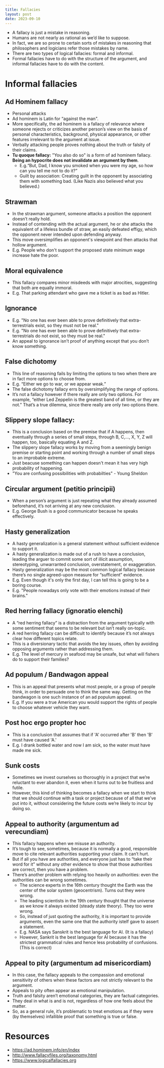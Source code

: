 ```yaml
---
title: Fallacies
layout: post
date: 2023-09-10
---
```


- A fallacy is just a mistake in reasoning.
- Humans are not nearly as rational as we’d like to suppose.
- In fact, we are so prone to certain sorts of mistakes in reasoning that philosophers and logicians refer those mistakes by name.
- There are two types of logical fallacies: formal and informal.
- Formal fallacies have to do with the structure of the argument, and informal fallacies have to do with the content.

# Informal fallacies

## Ad Hominem fallacy

- Personal attacks
- Ad hominem is Latin for “against the man".
- More specifically, the ad hominem is a fallacy of relevance where someone rejects or criticizes another person’s view on the basis of personal characteristics, background, physical appearance, or other features irrelevant to the argument at issue.
- Verbally attacking people proves nothing about the truth or falsity of their claims.
- **Tu quoque fallacy:** "You also do so" is a form of ad hominem fallacy. **Being an hypocrite does not invalidate an argument by them**.
	- E.g.“But, Dad, I know you smoked when you were my age, so how can you tell me not to do it?”
	- Guilt by association: Creating guilt in the opponent by associating them with something bad. (Like Nazis also believed what you believed.)

## Strawman

- In the strawman argument, someone attacks a position the opponent doesn’t really hold.
- Instead of contending with the actual argument, he or she attacks the equivalent of a lifeless bundle of straw, an easily defeated effigy, which the opponent never intended upon defending anyway.
- This move oversimplifies an opponent's viewpoint and then attacks that hollow argument.
- E.g. People who don't support the proposed state minimum wage increase hate the poor.

## Moral equivalence

- This fallacy compares minor misdeeds with major atrocities, suggesting that both are equally immoral.
- E.g. That parking attendant who gave me a ticket is as bad as Hitler.

## Ignorance

- E.g. "No one has ever been able to prove definitively that extra-terrestrials exist, so they must not be real."
- E.g. "No one has ever been able to prove definitively that extra-terrestrials do not exist, so they must be real."
- An appeal to ignorance isn’t proof of anything except that you don’t know something.

## False dichotomy

- This line of reasoning fails by limiting the options to two when there are in fact more options to choose from.
- E.g. “Either we go to war, or we appear weak.”
- The false dichotomy fallacy errs by oversimplifying the range of options.
- It’s not a fallacy however if there really are only two options. For example, “either Led Zeppelin is the greatest band of all time, or they are not.” That’s a true dilemma, since there really are only two options there.

## Slippery slope fallacy:

- This is a conclusion based on the premise that if A happens, then eventually through a series of small steps, through B, C,…, X, Y, Z will happen, too, basically equating A and Z.
- The slippery slope fallacy works by moving from a seemingly benign premise or starting point and working through a number of small steps to an improbable extreme.
- Just beacuse something can happen doesn't mean it has very high probability of happening.
- "You are confusing possibilities with probabilties" - Young Sheldon

## Circular argument (petitio principii)

- When a person’s argument is just repeating what they already assumed beforehand, it’s not arriving at any new conclusion.
- E.g. George Bush is a good communicator because he speaks effectively.

## Hasty generalization

- A hasty generalization is a general statement without sufficient evidence to support it.
- A hasty generalization is made out of a rush to have a conclusion, leading the arguer to commit some sort of illicit assumption, stereotyping, unwarranted conclusion, overstatement, or exaggeration.
- Hasty generalization may be the most common logical fallacy because there’s no single agreed-upon measure for “sufficient” evidence.
- E.g. Even though it's only the first day, I can tell this is going to be a boring course.
- E.g. "People nowadays only vote with their emotions instead of their brains."

## Red herring fallacy (ignoratio elenchi)

- A “red herring fallacy” is a distraction from the argument typically with some sentiment that seems to be relevant but isn’t really on-topic.
- A red herring fallacy can be difficult to identify because it’s not always clear how different topics relate.
- This is a diversionary tactic that avoids the key issues, often by avoiding opposing arguments rather than addressing them.
- E.g. The level of mercury in seafood may be unsafe, but what will fishers do to support their families?

## Ad populum / Bandwagon appeal

- This is an appeal that presents what most people, or a group of people think, in order to persuade one to think the same way. Getting on the bandwagon is one such instance of an ad populum appeal.
- E.g. If you were a true American you would support the rights of people to choose whatever vehicle they want.

## Post hoc ergo propter hoc

- This is a conclusion that assumes that if 'A' occurred after 'B' then 'B' must have caused 'A.'
- E.g. I drank bottled water and now I am sick, so the water must have made me sick.

## Sunk costs

- Sometimes we invest ourselves so thoroughly in a project that we’re reluctant to ever abandon it, even when it turns out to be fruitless and futile.
- However, this kind of thinking becomes a fallacy when we start to think that we should continue with a task or project because of all that we’ve put into it, without considering the future costs we’re likely to incur by doing so.

## Appeal to authority (argumentum ad verecundiam)

- This fallacy happens when we misuse an authority.
- It’s tough to see, sometimes, because it is normally a good, responsible move to cite relevant authorities supporting your claim. It can’t hurt.
- But if all you have are authorities, and everyone just has to “take their word for it” without any other evidence to show that those authorities are correct, then you have a problem.
- There’s another problem with relying too heavily on authorities: even the authorities can be wrong sometimes.
    - The science experts in the 16th century thought the Earth was the center of the solar system (geocentrism). Turns out they were wrong.
    - The leading scientists in the 19th century thought that the universe as we know it always existed (steady state theory). They too were wrong.
    - So, instead of just quoting the authority, it is important to provide arguments, even the same one that the authority istelf gave to assert a statement.
    - E.g. NASA says Sanskrit is the best language for AI. (It is a fallacy)
    - However, Sankrit is the best language for AI because it has the strictest grammatical rules and hence less probability of confusions. (This is correct)

## Appeal to pity (argumentum ad misericordiam)

- In this case, the fallacy appeals to the compassion and emotional sensitivity of others when these factors are not strictly relevant to the argument.
- Appeals to pity often appear as emotional manipulation.
- Truth and falsity aren’t emotional categories, they are factual categories.
- They deal in what is and is not, regardless of how one feels about the matter.
- So, as a general rule, it’s problematic to treat emotions as if they were (by themselves) infallible proof that something is true or false.

# Resources
- <https://ad.hominem.info/en/index>
- <http://www.fallacyfiles.org/taxonomy.html>
- <https://www.logicalfallacies.org>
